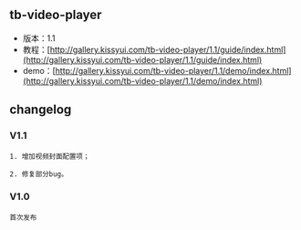 ## tb-video-player

* 版本：1.1
* 教程：[http://gallery.kissyui.com/tb-video-player/1.1/guide/index.html](http://gallery.kissyui.com/tb-video-player/1.1/guide/index.html)
* demo：[http://gallery.kissyui.com/tb-video-player/1.1/demo/index.html](http://gallery.kissyui.com/tb-video-player/1.1/demo/index.html)

## changelog

### V1.1

    1. 增加视频封面配置项；

    2. 修复部分bug。

### V1.0

    首次发布


